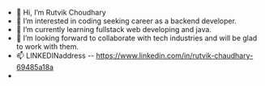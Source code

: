 - 👋 Hi, I’m Rutvik Choudhary
- 👀 I’m interested in coding seeking career as a backend developer.
- 🌱 I’m currently learning fullstack web developing and java.
- 💞️ I’m looking forward to collaborate with tech industries and will be glad to work with them.
- 📫 LINKEDINaddress -- https://www.linkedin.com/in/rutvik-chaudhary-69485a18a
-

<!---
rutvik-30/rutvik-30 is a ✨ special ✨ repository because its `README.md` (this file) appears on your GitHub profile.
You can click the Preview link to take a look at your changes.
--->

